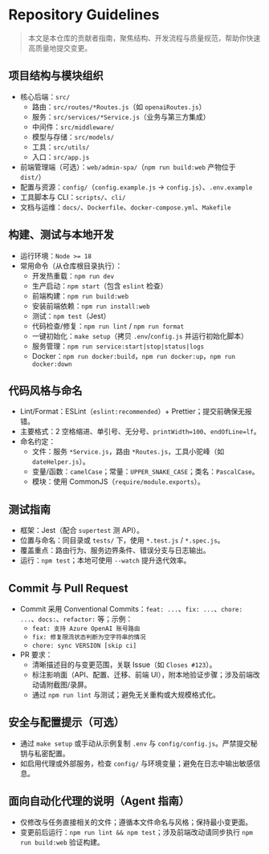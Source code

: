 # Repository Guidelines

> 本文是本仓库的贡献者指南，聚焦结构、开发流程与质量规范，帮助你快速高质量地提交变更。

## 项目结构与模块组织
- 核心后端：`src/`
  - 路由：`src/routes/*Routes.js`（如 `openaiRoutes.js`）
  - 服务：`src/services/*Service.js`（业务与第三方集成）
  - 中间件：`src/middleware/`
  - 模型与存储：`src/models/`
  - 工具：`src/utils/`
  - 入口：`src/app.js`
- 前端管理端（可选）：`web/admin-spa/`（`npm run build:web` 产物位于 `dist/`）
- 配置与资源：`config/`（`config.example.js` → `config.js`）、`.env.example`
- 工具脚本与 CLI：`scripts/`、`cli/`
- 文档与运维：`docs/`、`Dockerfile`、`docker-compose.yml`、`Makefile`

## 构建、测试与本地开发
- 运行环境：`Node >= 18`
- 常用命令（从仓库根目录执行）：
  - 开发热重载：`npm run dev`
  - 生产启动：`npm start`（包含 `eslint` 检查）
  - 前端构建：`npm run build:web`
  - 安装前端依赖：`npm run install:web`
  - 测试：`npm test`（Jest）
  - 代码检查/修复：`npm run lint` / `npm run format`
  - 一键初始化：`make setup`（拷贝 `.env`/`config.js` 并运行初始化脚本）
  - 服务管理：`npm run service:start|stop|status|logs`
  - Docker：`npm run docker:build`，`npm run docker:up`，`npm run docker:down`

## 代码风格与命名
- Lint/Format：ESLint（`eslint:recommended`）+ Prettier；提交前确保无报错。
- 主要格式：2 空格缩进、单引号、无分号、`printWidth=100`、`endOfLine=lf`。
- 命名约定：
  - 文件：服务 `*Service.js`，路由 `*Routes.js`，工具小驼峰（如 `dateHelper.js`）。
  - 变量/函数：`camelCase`；常量：`UPPER_SNAKE_CASE`；类名：`PascalCase`。
  - 模块：使用 CommonJS（`require/module.exports`）。

## 测试指南
- 框架：Jest（配合 `supertest` 测 API）。
- 位置与命名：同目录或 `tests/` 下，使用 `*.test.js` / `*.spec.js`。
- 覆盖重点：路由行为、服务边界条件、错误分支与日志输出。
- 运行：`npm test`；本地可使用 `--watch` 提升迭代效率。

## Commit 与 Pull Request
- Commit 采用 Conventional Commits：`feat: ...`、`fix: ...`、`chore: ...`、`docs:`、`refactor:` 等；示例：
  - `feat: 支持 Azure OpenAI 账号路由`
  - `fix: 修复限流状态判断为空字符串的情况`
  - `chore: sync VERSION [skip ci]`
- PR 要求：
  - 清晰描述目的与变更范围，关联 Issue（如 `Closes #123`）。
  - 标注影响面（API、配置、迁移、前端 UI），附本地验证步骤；涉及前端改动请附截图/录屏。
  - 通过 `npm run lint` 与测试；避免无关重构或大规模格式化。

## 安全与配置提示（可选）
- 通过 `make setup` 或手动从示例复制 `.env` 与 `config/config.js`。严禁提交秘钥与私密配置。
- 如启用代理或外部服务，检查 `config/` 与环境变量；避免在日志中输出敏感信息。

## 面向自动化代理的说明（Agent 指南）
- 仅修改与任务直接相关的文件；遵循本文件命名与风格；保持最小变更面。
- 变更前后运行：`npm run lint && npm test`；涉及前端改动请同步执行 `npm run build:web` 验证构建。

